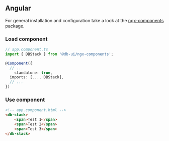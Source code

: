 ## Angular

For general installation and configuration take a look at the [ngx-components](https://www.npmjs.com/package/@db-ui/ngx-components) package.

### Load component

```ts app.component.ts
// app.component.ts
import { DBStack } from '@db-ui/ngx-components';

@Component({
  // ...
	standalone: true,
  imports: [..., DBStack],
  // ...
})
```

### Use component

```html app.component.html
<!-- app.component.html -->
<db-stack>
	<span>Test 1</span>
	<span>Test 2</span>
	<span>Test 3</span>
</db-stack>
```
